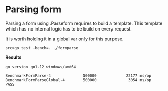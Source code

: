 # Parsing form

Parsing a form using .Parseform requires to build a template.
This template which has no internal logic has to be build on every request.

It is worth holding it in a global var only for this purpose.

`src>go test -bench=. ./formparse` 

**Results**
```
go version go1.12 windows/amd64

BenchmarkFormParse-4              100000             22177 ns/op
BenchmarkFormParseGlobal-4        500000              3054 ns/op
PASS
```
 